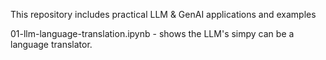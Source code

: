 This repository includes practical LLM & GenAI applications and examples

01-llm-language-translation.ipynb - shows the LLM's simpy can be a language translator.

